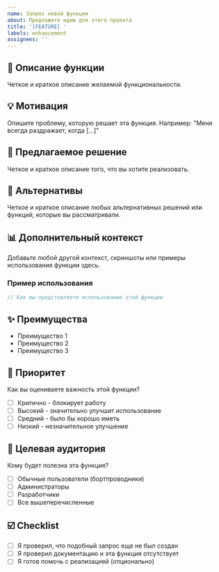 ```yaml
---
name: Запрос новой функции
about: Предложите идею для этого проекта
title: '[FEATURE] '
labels: enhancement
assignees: ''
---
```


## 🚀 Описание функции

Четкое и краткое описание желаемой функциональности.

## 💡 Мотивация

Опишите проблему, которую решает эта функция. Например: "Меня всегда раздражает, когда [...]"

## 📝 Предлагаемое решение

Четкое и краткое описание того, что вы хотите реализовать.

## 🔄 Альтернативы

Четкое и краткое описание любых альтернативных решений или функций, которые вы рассматривали.

## 📊 Дополнительный контекст

Добавьте любой другой контекст, скриншоты или примеры использования функции здесь.

### Пример использования

```javascript
// Как вы представляете использование этой функции
```

## ✨ Преимущества

- Преимущество 1
- Преимущество 2
- Преимущество 3

## 🎯 Приоритет

Как вы оцениваете важность этой функции?

- [ ] Критично - блокирует работу
- [ ] Высокий - значительно улучшит использование
- [ ] Средний - было бы хорошо иметь
- [ ] Низкий - незначительное улучшение

## 👥 Целевая аудитория

Кому будет полезна эта функция?

- [ ] Обычные пользователи (бортпроводники)
- [ ] Администраторы
- [ ] Разработчики
- [ ] Все вышеперечисленные

## ☑️ Checklist

- [ ] Я проверил, что подобный запрос еще не был создан
- [ ] Я проверил документацию и эта функция отсутствует
- [ ] Я готов помочь с реализацией (опционально)
